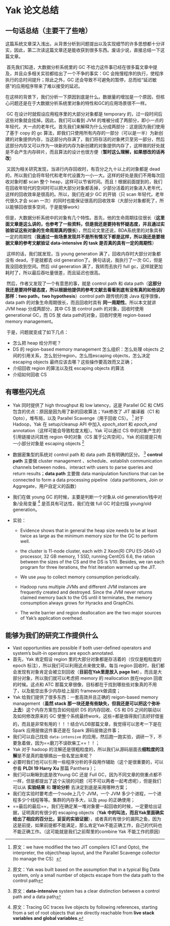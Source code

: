 # Yak 论文总结

## 一句话总结（主要干了些啥）

​	这篇系统文章深入浅出，从背景分析到问题提出以及实现细节的许多思想都十分详实，因此，第二次读这篇文章还是能收获到很多东西。废话少说，直接总结一下这篇文章。

​	首先我们知道，大数据分析系统里的 GC 不给力这件事已经在很多篇文章中提及，并且众多相关实验都给出了一个不争的事实：GC 会拖慢程序的执行，使程序执行的总时间提升；除此之外，GC 还会导致不可避免的暂停，总而给“延迟敏感”的应用程序带来了难以接受的延迟。

​	在这样的背景下，我们分析一下原因到底是什么。数据量的增加是一个原因，但核心问题还是在于大数据分析系统里对象的特性和GC的应用场景很不一样。

​	GC 在设计时就假设应用程序里的大部分对象都是 temporary 的，过一段时间后这些对象就会挂掉。因此，我们可以看到 JVM 的堆被分成了两部分，即小一点的年轻代，大一点的老年代。首先我们来解释为什么分成两部分：这是因为我们使用了基于 copy 的 gc 算法，即我们只使用所有内存的一部分（可以是一半）为新创建的对象提供内存，当这部分内存满了，我们将存活的对象拷贝至另一部分，然后这部分内存又可以作为一块新的内存为新创建的对象提供内存了，这样做的好处就是不会产生内存碎片，而且算法的设计也很方便（**暂时这么理解，如果想改的话再改**）

​	又因为相关研究发现，当进行内存回收时，有百分之九十以上的对象都是 dead 的，所以我们会将年轻代和老年代设置为一小一大。这样的好处是我们不用每次回收对象时都 scan 整个 heap，这样可以节省时间。而且！根据前面提到的，我们在回收年轻代的空间时可以把大部分对象都丢掉，少部分活着的对象进入老年代，这样的回收效率是很高的。所以，我们在减少 GC 的开销（只 scan 年轻代，老年代很久才会 scan 一次）的同时也能保证很高的回收效率（大部分对象都死了，所以能够回收很多空间，于是能够work）

​	但是，大数据分析系统中的对象有几个特性。首先，他的生命周期往往很长（**这里面文章是这么讲的，也参考了一些资料，但是我还是要持有怀疑态度，并且通过实验验证这些对象的生命周期真的很长**），然后论文里还说，BDA系统里的对象具有一定的周期性（**我通过一些场景发现并不是所有情况下都是这样，所以我还是要根据文章的参考文献验证 data-intensive 的 task 是否真的具有一定的周期性**）

​	这样的话，我们就发现，当 young generation 满了，回收内存时大部分对象都没有 dead，于是就都去 old generation了。换句话说，我执行了一次 GC，但是我没回收到空间。然后 old generation 满了，我转而去执行 full gc，这样就更加耗时了，所以最后吞吐量很差，而且延迟也很高。

​	然后，作者又发现了一个有意思的事，就是 control path 和 data path（**这部分我还是要持怀疑态度，所以根据他提供的参考文献去看看到底有没有真的如他说的那样：two path，two hypothesis**）control path 跟传统的类 Java 程序很像，data path 的对象生命周期很长，而且回收时具有 **同一周期性**。所以本文就讲 JVM heap 分成两部分，其中 CS 放 control path 的对象，回收时使用 generational GC，而 DS 放 data path的对象，回收时使用 region-based memory management。

​	于是，问题就变成了如下几点：

- 怎么把 heap 给分开呢？
- DS 的 region-based memory management 怎么组织：怎么处理 objects 之间的引用关系，怎么划分region，怎么找escaping objects，怎么决定escaping objects 最终应该去哪？这些操作要高效而又正确；
- 介绍回收 region 的算法以及找 escaping objects 的算法
- 介绍如何回收 CS

## 有哪些闪光点

- Yak 同时提供了 high throughput 和 low latency，这是 Parallel GC 和 CMS 包含的优点：原因是因为用了新的回收算法；Yak修改了 JIT 编译器（C1 和 Opto），堆布局，以及 Parallel Scavenge（用于回收 CS）。 [^yak change] 对于 Hadoop，Yak 在 setup/cleanup API 中加入 *epoch_start* 和 *epoch_end* annotation（这样可能会导致粒度太粗）。Yak 可以通过 CS 中的对象产生的引用链接访问其他 region 中的对象（CS 属于公共空间）。Yak 的前提是只有一小部分对象是 escaping objects [^escape] 

  

- 数据密集型的系统对 control path 和 data path 具有明确的区分。 [^1] **control path** 主要做 cluster management 、schedule、establish communication channels between nodes、interact with users to parse queries and return results；**data path** 主要做 data manipulation functions that can be connected to form a data processing pipeline（data partitioners, Join or Aggregate，用户自定义的函数）

  

- 我们在做 young GC 的时候，主要是判断一个对象从 old generation/栈中对象/全局变量 [^2] 是否具有可达性，我们在做 full GC 时会扫描 young/old generation。



- 实验：
  - Evidence shows that in general the heap size needs to be at least twice as large as the minimum memory size for the GC to perform well. 
  - the cluster is 11-node cluster, each with 2 Xeon(R) CPU E5-2640 v3 processor, 32 GB memory, 1 SSD, running CentOS 6.6, the ration between the sizes of the CS and the DS is 1/10. Besides, we ran each program for three iterations, the frist iteration warmed up the JIT.
  - We use `pmap` to collect memory consumption periodically.
  - Hadoop runs multiple JVMs and different JVM instances are frequently created and destroyed. Since the JVM never returns claimed memory back to the OS until it terminates, the memory consumption always grows for Hyracks and GraphChi.

  - The write barrier and region deallocation are the two major sources of Yak’s application overhead.





## 能够为我们的研究工作提供什么

- Vast opportunities are possible if both user-defined operators and system’s built-in operators are epoch annotated. 
- 首先，Yak 肯定假设 region 里的大部分对象都是存活着的（仅仅是粗粒度的 epoch 标注），所以我们可以利用这点来做文章。每当 region 回收时，我们都会发现有对象肯定会被立刻回收（**目前在Yak里是放入 page list**），而且是大部分对象，所以我们就可以考虑把 memory 的 reallocation 放在region 回收的时候。这点和 ATC 那篇文章很像，目标都在于找到哪些些对象真的不用了，以及能空出多少内存给上层的 framework做调度；
- Yak 给我们提供了很多东西：一套高效并且正确的 reigon-based memory management（**虽然 stack 那一块还是有些缺失，但我还是可以把这个弥补上去**）这个内存方案包含如何组织 DS 的内存回收、CS 和 DS 之间的联动以及如何修改原来的 GC 使整个系统最终work，这些:star:都是值得我们去好好借鉴的，而且是非常有用的！！！结合VLDB那篇文章，我觉得可以思考一下是在 Spark 应用层做这件事还是在 Spark 源码层做这件事；​
- 我们可以自己找些 `data-intensive` 的应用，然后跑一跑实验，调研一下，不要急着做，因为==磨刀不误砍柴工==！！；
- Yak 对于 hadoop 的注解还是很粗粒度的，所以我们从源码层面去**细粒度的注解**是不是真的能够搞出一些名堂出来呢？
- 必要时我们也可以引用一些程序分析的手段用作辅助（这个是很重要的，可以参看 **PLDI 19 Harry Xu** 那篇 Panthera ）；
- 我们可以瞅瞅到底是改Young GC 还是 Full GC，因为不同文章的侧重点都不一样，但是都提出了这个尖锐的问题（可不可以两者一起考虑呢），但是我们可以从 **实验结果** 和 **理论分析** 去决定到底是采用哪种方案；
- 我们在实验时要考虑一个node上几个 JVM，一个 JVM 多少个进程，一个进程多少个线程等等。集群的内存多大，以及 `pmap` 的正确使用；
- ==最后的最后==，我们在确定某一堆对象要一起回收的时候，一定要给出证据，证明真的有很少的 escaping objects（**Yak 中的叫法，而且Yak里面确实给出了相应的百分比，妥妥的实验证据**），或者真的有很少的漏网之鱼，因为这是前提，如果前提都不能满足，那么肯定Yak不能正确工作，自己的代码也不能正确工作。（这可能就是我们之前帮里的combine Yak 不能工作的原因）

[^1]: 原文：**data-intensive** system has a clear distinction between a control path and a data path
[^2]: 原文：Tracing GC traces live objects by following references, starting from a set of root objects that are directly reachable from **live stack variables and global variables**. 
[^yak change]: 原文：we have modified the two JIT compilers (C1 and Opto), the interpreter, the object/heap layout, and the Parallel Scavenge collector (to manage the CS）
[^ escape]: 原文：Yak was built based on the assumption that in a typical Big Data system, only a small number of objects escape from the data path to the control path

 



